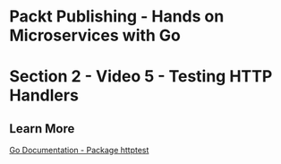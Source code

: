 # Packt Publishing - Hands on Microservices with Go
# Section 2 - Video 5 - Testing HTTP Handlers

## Learn More

[Go Documentation - Package httptest](https://golang.org/pkg/net/http/httptest/)



